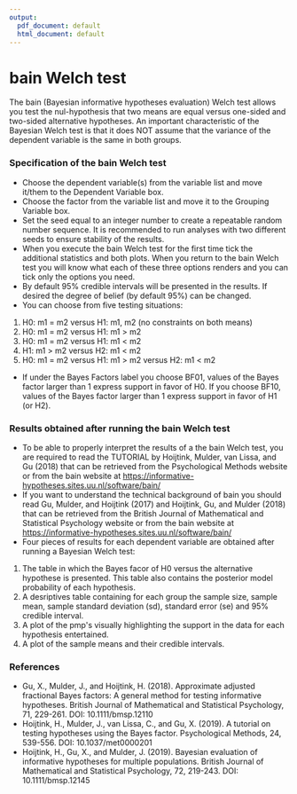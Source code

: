 ```yaml
---
output:
  pdf_document: default
  html_document: default
---
```


bain Welch test
==========================

The bain (Bayesian informative hypotheses evaluation) Welch test allows you test the nul-hypothesis that two means are equal versus one-sided and two-sided alternative hypotheses. An important characteristic of the Bayesian Welch test is that it does NOT assume that the variance of the dependent variable is the same in both groups.

### Specification of the bain Welch test

- Choose the dependent variable(s) from the variable list and move it/them to the Dependent Variable box.
- Choose the factor from the variable list and move it to the Grouping Variable box.
- Set the seed equal to an integer number to create a repeatable random number sequence. It is recommended to run analyses with two different seeds to ensure stability of the results.
- When you execute the bain Welch test for the first time tick the additional statistics and both plots. When you return to the bain Welch test you will know what each of these three options renders and you can tick only the options you need.
- By default 95% credible intervals will be presented in the results. If desired the degree of belief (by default 95%) can be changed.
- You can choose from five testing situations:

1. H0: m1 = m2 versus H1: m1, m2 (no constraints on both means)
2. H0: m1 = m2 versus H1: m1 > m2
3. H0: m1 = m2 versus H1: m1 < m2
4. H1: m1 > m2 versus H2: m1 < m2
5. H0: m1 = m2 versus H1: m1 > m2 versus H2: m1 < m2

- If under the Bayes Factors label you choose BF01, values of the Bayes factor larger than 1 express support in favor of H0. If you choose BF10, values of the Bayes factor larger than 1 express support in favor of H1 (or H2).

### Results obtained after running the bain Welch test

- To be able to properly interpret the results of a the bain Welch test, you are required to read the TUTORIAL by Hoijtink, Mulder, van Lissa, and Gu (2018) that can be retrieved from the Psychological Methods website or from the bain website at https://informative-hypotheses.sites.uu.nl/software/bain/
- If you want to understand the technical background of bain you should read Gu, Mulder, and Hoijtink (2017) and Hoijtink, Gu, and Mulder (2018) that can be retrieved from the British Journal of Mathematical and Statistical Psychology website or from the bain website at https://informative-hypotheses.sites.uu.nl/software/bain/
- Four pieces of results for each dependent variable are obtained after running a Bayesian Welch test:

1. The table in which the Bayes facor of H0 versus the alternative hypothese is presented. This table also contains the posterior model probability of each hypothesis. 
2. A desriptives table containing for each group the sample size, sample mean, sample standard deviation (sd), standard error (se) and 95% credible interval.
3. A plot of the pmp's visually highlighting the support in the data for each hypothesis entertained.
4. A plot of the sample means and their credible intervals.

### References

- Gu, X., Mulder, J., and Hoijtink, H. (2018). Approximate adjusted fractional Bayes factors: A general method for testing informative hypotheses. British Journal of Mathematical and Statistical Psychology, 71, 229-261. DOI: 10.1111/bmsp.12110
- Hoijtink, H., Mulder, J., van Lissa, C., and Gu, X. (2019). A tutorial on testing hypotheses using the Bayes factor. Psychological Methods, 24, 539-556. DOI: 10.1037/met0000201 
- Hoijtink, H., Gu, X., and Mulder, J. (2019). Bayesian evaluation of informative hypotheses for multiple populations. British Journal of Mathematical and Statistical Psychology, 72, 219-243. DOI: 10.1111/bmsp.12145